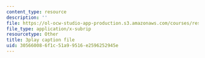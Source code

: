 ```yaml
---
content_type: resource
description: ''
file: https://ol-ocw-studio-app-production.s3.amazonaws.com/courses/res-6-012-introduction-to-probability-spring-2018/305660086f1c51a99516e2596252945e_YenDB3yOfDc.vtt
file_type: application/x-subrip
resourcetype: Other
title: 3play caption file
uid: 30566008-6f1c-51a9-9516-e2596252945e
---
```

